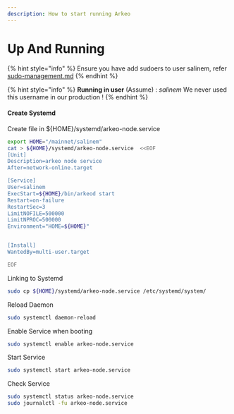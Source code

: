 ```yaml
---
description: How to start running Arkeo
---
```


# Up And Running

{%  hint style="info" %}
Ensure you have add sudoers to user salinem, refer [sudo-management.md](../../../security/sudo-management.md "mention")
{%  endhint %}

{%  hint style="info" %}
**Running in user** (Assume) : _salinem_ We never used this username in our production !
{%  endhint %}

#### Create Systemd

Create file in ${HOME}/systemd/arkeo-node.service

```bash
export HOME="/mainnet/salinem"
cat > ${HOME}/systemd/arkeo-node.service  <<EOF
[Unit]
Description=arkeo node service
After=network-online.target

[Service]
User=salinem
ExecStart=${HOME}/bin/arkeod start 
Restart=on-failure
RestartSec=3
LimitNOFILE=500000
LimitNPROC=500000
Environment="HOME=${HOME}"


[Install]
WantedBy=multi-user.target

EOF
```

Linking to Systemd

```bash
sudo cp ${HOME}/systemd/arkeo-node.service /etc/systemd/system/
```

Reload Daemon

```bash
sudo systemctl daemon-reload
```

Enable Service when booting

```bash
sudo systemctl enable arkeo-node.service
```

Start Service

```bash
sudo systemctl start arkeo-node.service
```

Check Service

```bash
sudo systemctl status arkeo-node.service
sudo journalctl -fu arkeo-node.service
```
